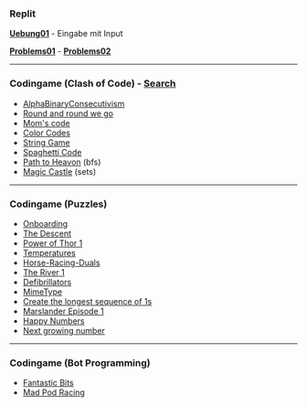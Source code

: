 
### Replit

**[Uebung01](https://replit.com/teams/join/gfqmlkfosjwreymbzggsqasfironqrzk-Uebung01)** - Eingabe mit Input  

**[Problems01](https://replit.com/teams/join/rwakwbrblvkwmttibbgkyxvqxbxtxtga-Problems01)** -
**[Problems02](https://replit.com/teams/join/gyahpukiufxyrnfbmhswmzmvlniyfmwu-Problems02)**

---

### Codingame (Clash of Code) - [Search](https://codingame.tools/)

- [AlphaBinaryConsecutivism](https://www.codingame.com/ide/demo/9199892766710c114e06aebebe23a551b181a7)
- [Round and round we go](https://www.codingame.com/ide/demo/873603c1e90bf4ae0082e0301f7b7127c77732)
- [Mom's code](https://www.codingame.com/ide/demo/8962442d406fb7eb156976c3f6395c9cf39399)
- [Color Codes](https://www.codingame.com/ide/demo/840248a983d4c0e0597d9f62a5333421698c05)
- [String Game](https://www.codingame.com/contribute/view/7263300a83cf4aad1573c6e6abb28a56e2d2)
- [Spaghetti Code](https://www.codingame.com/ide/demo/855519dd710cdb3d6dd382c4b5285a463dfef8)
- [Path to Heavon](https://www.codingame.com/contribute/view/53915bfab5116cdb2139c3c04858569efe67) (bfs)
- [Magic Castle](https://www.codingame.com/contribute/view/7759f18c977a21cc12e2b85a8bea60bf3642) (sets)

---

### Codingame (Puzzles)
- [Onboarding](https://www.codingame.com/training/easy/onboarding)
- [The Descent](https://www.codingame.com/training/easy/the-descent)
- [Power of Thor 1](https://www.codingame.com/training/easy/power-of-thor-episode-1)
- [Temperatures](https://www.codingame.com/training/easy/temperatures)
- [Horse-Racing-Duals](https://www.codingame.com/training/easy/horse-racing-duals)
- [The River 1](https://www.codingame.com/training/easy/the-river-i-)
- [Defibrillators](https://www.codingame.com/training/easy/defibrillators)
- [MimeType](https://www.codingame.com/training/easy/mime-type)
- [Create the longest sequence of 1s](https://www.codingame.com/training/easy/create-the-longest-sequence-of-1s)
- [Marslander Episode 1](https://www.codingame.com/training/easy/mars-lander-episode-1)
- [Happy Numbers](https://www.codingame.com/training/easy/happy-numbers)
- [Next growing number](https://www.codingame.com/training/easy/next-growing-number)

---

### Codingame (Bot Programming)

- [Fantastic Bits](https://www.codingame.com/multiplayer/bot-programming/fantastic-bits)
- [Mad Pod Racing](https://www.codingame.com/multiplayer/bot-programming/mad-pod-racing)






